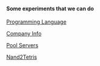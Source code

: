 #### Some experiments that we can do
  
[Programming Language](telugu)  
  
[Company Info](cquery)  
  
[Pool Servers](pserve)
  
[Nand2Tetris](nand2tetris)  
  
